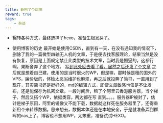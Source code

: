 ```yaml
---
title: 新刨了个后院
reward: true
tags:
    - 杂谈
---
```


* 辗转各种方式，最终选择了hexo，准备生根发芽了。
<!-- more -->
* 使用博客的历史
最开始是使用CSDN，直到有一天，在没有通知我的情况下，删除了我的一篇微型四轴无人机的文章，于是便去找客服理论，结果当然是没有恢复，原因是上面规定禁止此类型的技术文章，当时我是懵逼的，这都行啊。果断舍弃了这个地方。
[写到此处回去看了看，居然之后还发了个文章](https://blog.csdn.net/lissettecarlr/article/details/91580591?spm=1001.2014.3001.5501)
之后就是想着自己建，使用的是当时很火的WP，但是嘛，那时候是租的国外的VPS，廉价版的，体检太恶劣维护也麻烦，再之后就投奔了简书，一直用到了现在，其实简书还是挺好的，md的编辑方式，即使文章敏感也仅是不让发布，还是能保存为私密文章。一段时间后，租了个阿里云香港服务器，当个梯子，然后又搭个WP，依据类容，两边都在写
直到。。。。服务器IP被封了，估计是梯子原因，阿里的镜像又不能下载，数据就这样死在服务器里了，还得重新租个来转移数据。思来想去，数据本体还是在本地安全，于是就准备弄到群晖的nas上了，博客也不想用WP，太笨重，准备试试HEXO。
